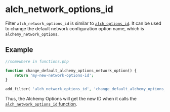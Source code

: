# alch\_network\_options\_id

Filter `alch_network_options_id` is similar to [`alch_options_id`](alch_options_id.md). It can be used to change the default network configuration option name, which is `alchemy_network_options`.

## Example

```php
//somewhere in functions.php

function change_default_alchemy_options_network_option() {
    return 'my-new-network-options-id';
}

add_filter( 'alch_network_options_id', 'change_default_alchemy_options_network_option' );
```

Thus, the Alchemy Options will get the new ID when it calls the [`alch_network_options_id` function](../functions/alch_network_options_id.md).

